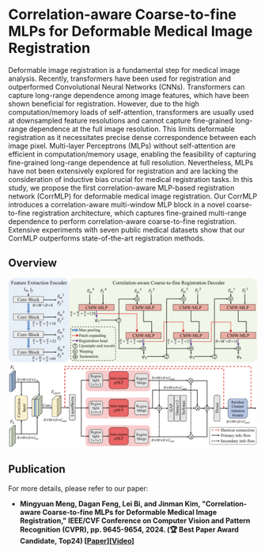 # Correlation-aware Coarse-to-fine MLPs for Deformable Medical Image Registration
Deformable image registration is a fundamental step for medical image analysis. Recently, transformers have been used for registration and outperformed Convolutional Neural Networks (CNNs). Transformers can capture long-range dependence among image features, which have been shown beneficial for registration. However, due to the high computation/memory loads of self-attention, transformers are usually used at downsampled feature resolutions and cannot capture fine-grained long-range dependence at the full image resolution. This limits deformable registration as it necessitates precise dense correspondence between each image pixel. Multi-layer Perceptrons (MLPs) without self-attention are efficient in computation/memory usage, enabling the feasibility of capturing fine-grained long-range dependence at full resolution. Nevertheless, MLPs have not been extensively explored for registration and are lacking the consideration of inductive bias crucial for medical registration tasks. In this study, we propose the first correlation-aware MLP-based registration network (CorrMLP) for deformable medical image registration. Our CorrMLP introduces a correlation-aware multi-window MLP block in a novel coarse-to-fine registration architecture, which captures fine-grained multi-range dependence to perform correlation-aware coarse-to-fine registration. Extensive experiments with seven public medical datasets show that our CorrMLP outperforms state-of-the-art registration methods.

## Overview
![Overview](https://github.com/MungoMeng/Registration-CorrMLP/blob/master/Figure/Overview.png)
![CMW-MLP](https://github.com/MungoMeng/Registration-CorrMLP/blob/master/Figure/CMW-MLP.png)

## Publication
For more details, please refer to our paper:
* **Mingyuan Meng, Dagan Feng, Lei Bi, and Jinman Kim, "Correlation-aware Coarse-to-fine MLPs for Deformable Medical Image Registration," IEEE/CVF Conference on Computer Vision and Pattern Recognition (CVPR), pp. 9645-9654, 2024. (🏆 Best Paper Award Candidate, Top24) [[Paper](https://arxiv.org/abs/2406.00123)][[Video](https://www.youtube.com/watch?v=heB7RWU19AE)]**
